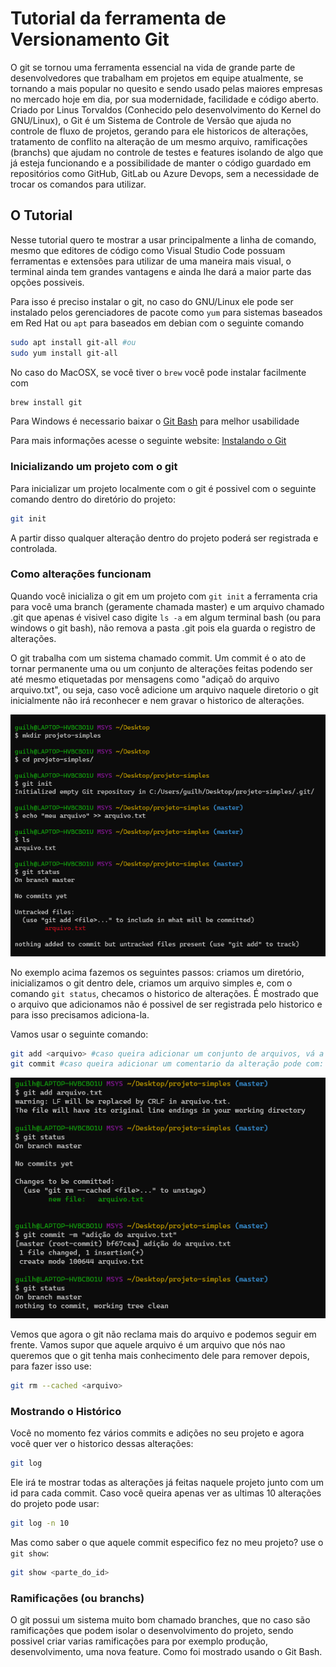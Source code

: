 # Tutorial da ferramenta de Versionamento Git

O git se tornou uma ferramenta essencial na vida de grande parte de desenvolvedores que trabalham em projetos em equipe atualmente, se tornando a mais popular no quesito e sendo usado pelas maiores empresas no mercado hoje em dia, por sua modernidade, facilidade e código aberto.
Criado por Linus Torvaldos (Conhecido pelo desenvolvimento do Kernel do GNU/Linux), o Git é um Sistema de Controle de Versão que ajuda no controle de fluxo de projetos, gerando para ele historicos de alterações, tratamento de conflito na alteração de um mesmo arquivo, ramificações (branchs) que ajudam no controle de testes e features isolando de algo que já esteja funcionando e a possibilidade de manter o código guardado em repositórios como GitHub, GitLab ou Azure Devops, sem a necessidade de trocar os comandos para utilizar.

## O Tutorial

Nesse tutorial quero te mostrar a usar principalmente a linha de comando, mesmo que editores de código como Visual Studio Code possuam ferramentas e extensões para utilizar de uma maneira mais visual, o terminal ainda tem grandes vantagens e ainda lhe dará a maior parte das opções possiveis.

Para isso é preciso instalar o git, no caso do GNU/Linux ele pode ser instalado pelos gerenciadores de pacote como `yum` para sistemas baseados em Red Hat ou `apt` para baseados em debian com o seguinte comando 

```bash
sudo apt install git-all #ou
sudo yum install git-all
```

No caso do MacOSX, se você tiver o `brew` você pode instalar facilmente com

```bash
brew install git
```

Para Windows é necessario baixar o [Git Bash](https://git-scm.com/download/win) para melhor usabilidade

Para mais informações acesse o seguinte website: [Instalando o Git](https://git-scm.com/book/pt-br/v2/Come%C3%A7ando-Instalando-o-Git)

### Inicializando um projeto com o git

Para inicializar um projeto localmente com o git é possivel com o seguinte comando dentro do diretório do projeto:

```bash
git init
```

A partir disso qualquer alteração dentro do projeto poderá ser registrada e controlada.

### Como alterações funcionam

Quando você inicializa o git em um projeto com `git init` a ferramenta cria para você uma branch (geramente chamada master) e um arquivo chamado .git que apenas é visivel caso digite `ls -a` em algum terminal bash (ou para windows o git bash), não remova a pasta .git pois ela guarda o registro de alterações.

O git trabalha com um sistema chamado commit. Um commit é o ato de tornar permanente uma ou um conjunto de alterações feitas podendo ser até mesmo etiquetadas por mensagens como "adiçaõ do arquivo arquivo.txt", ou seja, caso você adicione um arquivo naquele diretorio o git inicialmente não irá reconhecer e nem gravar o historico de alterações.

![inicialização e adição de arquivo](https://github.com/guilhermerochas/tutorial-git-ptbr/blob/main/imgs/exemplo_init.png)

No exemplo acima fazemos os seguintes passos: criamos um diretório, inicializamos o git dentro dele, criamos um arquivo simples e, com o comando `git status`, checamos o historico de alterações. É mostrado que o arquivo que adicionamos não é possivel de ser registrada pelo historico e para isso precisamos adiciona-la.

Vamos usar o seguinte comando:

```bash
git add <arquivo> #caso queira adicionar um conjunto de arquivos, vá a raiz do projeto e digite: git add .
git commit #caso queira adicionar um comentario da alteração pode com: git commit -m "<comentario>"
```

![primeiro commit](https://github.com/guilhermerochas/tutorial-git-ptbr/blob/main/imgs/primeiro_commit.png)

Vemos que agora o git não reclama mais do arquivo e podemos seguir em frente. Vamos supor que aquele arquivo é um arquivo que nós nao queremos que o git tenha mais conhecimento dele para remover depois, para fazer isso use:

```bash
git rm --cached <arquivo>
```

### Mostrando o Histórico 

Você no momento fez vários commits e adições no seu projeto e agora você quer ver o historico dessas alterações:

```bash
git log
```

Ele irá te mostrar todas as alterações já feitas naquele projeto junto com um id para cada commit. Caso você queira apenas ver as ultimas 10 alterações do projeto pode usar:

```bash
git log -n 10
```

Mas como saber o que aquele commit especifico fez no meu projeto? use o `git show`:
```bash
git show <parte_do_id>
```

### Ramificações (ou branchs)

O git possui um sistema muito bom chamado branches, que no caso são ramificações que podem isolar o desenvolvimento do projeto, sendo possivel criar varias ramificações para por exemplo produção, desenvolvimento, uma nova feature. Como foi mostrado usando o Git Bash.
